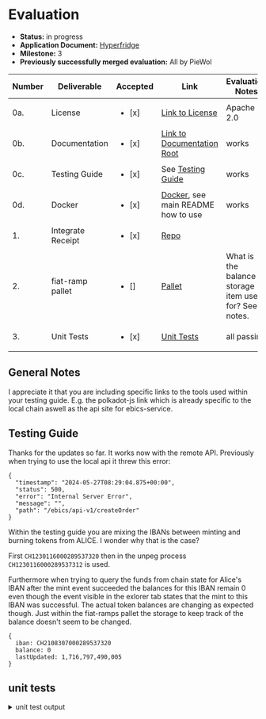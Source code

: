 # Evaluation


- **Status:** in progress
- **Application Document:** [Hyperfridge](https://github.com/w3f/Grants-Program/blob/master/applications/hyperfridge.md)
- **Milestone:** 3
- **Previously successfully merged evaluation:** All by PieWol

| Number | Deliverable | Accepted | Link | Evaluation Notes |
| ----- | ----------- | ------ | ------------- | ------ |
| 0a. | License | <ul><li>[x] </li></ul> |  [Link to License](https://github.com/element36-io/ocw-ebics/blob/main/LICENSE) | Apache 2.0
| 0b. | Documentation | <ul><li>[x] </li></ul> | [Link to Documentation Root](https://github.com/element36-io/ocw-ebics/blob/main/README.md) | works |
| 0c. | Testing Guide | <ul><li>[x] </li></ul> | See [Testing Guide](https://github.com/element36-io/ocw-ebics/blob/main/INSTRUCTIONS.md)| works |
| 0d. | Docker | <ul><li>[x] </li></ul> | [Docker](https://hub.docker.com/r/e36io/ebics-ocw/tags), see main README how to use | works |
| 1. | Integrate Receipt | <ul><li>[x] </li></ul> |  [Repo](https://github.com/element36-io/ocw-ebics/blob/main/pallets/fiat-ramps/src/lib.rs#L1041)| |
| 2. | fiat-ramp pallet | <ul><li>[] </li></ul> |  [Pallet](https://github.com/element36-io/ocw-ebics/tree/main/pallets/fiat-ramps) | What is the balance storage item used for? See notes. |
| 3. | Unit Tests | <ul><li>[x] </li></ul> | [Unit Tests](https://github.com/element36-io/ocw-ebics/blob/main/pallets/fiat-ramps/src/tests.rs)| all passing|

## General Notes
I appreciate it that you are including specific links to the tools used within your testing guide. E.g. the polkadot-js link which is already specific to the local chain aswell as the api site for ebics-service.


## Testing Guide
Thanks for the updates so far. It works now with the remote API. Previously when trying to use the local api it threw this error:
```
{
  "timestamp": "2024-05-27T08:29:04.875+00:00",
  "status": 500,
  "error": "Internal Server Error",
  "message": "",
  "path": "/ebics/api-v1/createOrder"
}
```

Within the testing guide you are mixing the IBANs between minting and burning tokens from ALICE. I wonder why that is the case?

First ``CH1230116000289537320`` then in the unpeg process ``CH1230116000289537312`` is used.

Furthermore when trying to query the funds from chain state for Alice's IBAN after the mint event succeeded the balances for this IBAN remain 0 even though the event visible in the exlorer tab states that the mint to this IBAN was successful. The actual token balances are changing as expected though. Just within the fiat-ramps pallet the storage to keep track of the balance doesn't seem to be changed.

```
{
  iban: CH2108307000289537320
  balance: 0
  lastUpdated: 1,716,797,490,005
}
```




## unit tests
<details>
<summary> unit test output </summary>

    running 15 tests
    test mock::__construct_runtime_integrity_test::runtime_integrity_tests ... ok
    test tests::should_fail_to_update_api_url_non_sudo ... ok
    test tests::set_risc0_image_id ... ok
    test tests::process_statements_is_permissioned ... ok
    May 21 15:22:28.274 ERROR runtime::timestamp: `pallet_timestamp::UnixTime::now` is called at genesis, invalid value returned: 0    
    May 21 15:22:28.274 ERROR runtime::timestamp: `pallet_timestamp::UnixTime::now` is called at genesis, invalid value returned: 0    
    May 21 15:22:28.274 ERROR runtime::timestamp: `pallet_timestamp::UnixTime::now` is called at genesis, invalid value returned: 0    
    test tests::test_iban_mapping ... ok
    test utils::test_unpeg_request ... ok
    test tests::should_make_http_call_and_parse ... ok
    May 21 15:22:28.331 ERROR runtime::timestamp: `pallet_timestamp::UnixTime::now` is called at genesis, invalid value returned: 0    
    May 21 15:22:28.331 ERROR runtime::timestamp: `pallet_timestamp::UnixTime::now` is called at genesis, invalid value returned: 0    
    May 21 15:22:28.331 ERROR runtime::timestamp: `pallet_timestamp::UnixTime::now` is called at genesis, invalid value returned: 0    
    test tests::test_burn_request ... ok
    test tests::test_queue_empty_statement ... ok
    test tests::test_queue_invalid_transactions ... ok
    test tests::test_queue_incoming_transactions ... ok
    test tests::test_queue_outgoing_transactions ... ok
    test tests::test_queue_multiple_statements_outgoing ... ok
    test tests::test_queue_multiple_statements ... ok
    test tests::test_verify_queued_statements_works ... ok

    test result: ok. 15 passed; 0 failed; 0 ignored; 0 measured; 0 filtered out; finished in 4.42s 

</details>